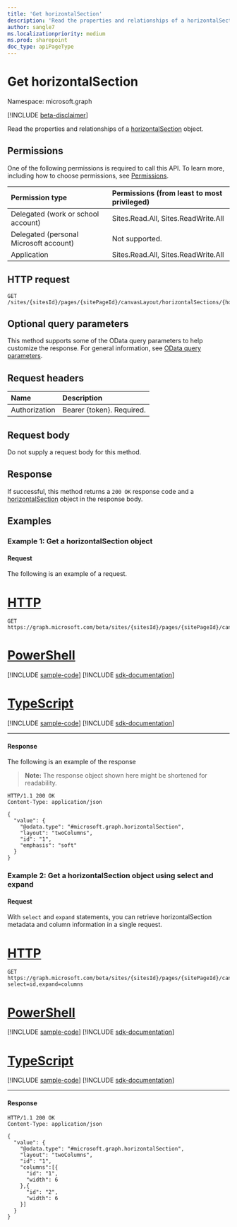 ```yaml
---
title: 'Get horizontalSection'
description: 'Read the properties and relationships of a horizontalSection object.'
author: sangle7
ms.localizationpriority: medium
ms.prod: sharepoint
doc_type: apiPageType
---
```


# Get horizontalSection

Namespace: microsoft.graph

[!INCLUDE [beta-disclaimer](../../includes/beta-disclaimer.md)]

Read the properties and relationships of a [horizontalSection](../resources/horizontalsection.md) object.

## Permissions

One of the following permissions is required to call this API. To learn more, including how to choose permissions, see [Permissions](/graph/permissions-reference).

| Permission type                        | Permissions (from least to most privileged) |
| :------------------------------------- | :------------------------------------------ |
| Delegated (work or school account)     | Sites.Read.All, Sites.ReadWrite.All         |
| Delegated (personal Microsoft account) | Not supported.                              |
| Application                            | Sites.Read.All, Sites.ReadWrite.All         |

## HTTP request

<!-- {
  "blockType": "ignored"
}
-->

```http
GET /sites/{sitesId}/pages/{sitePageId}/canvasLayout/horizontalSections/{horizontalSectionId}
```

## Optional query parameters

This method supports some of the OData query parameters to help customize the response. For general information, see [OData query parameters](/graph/query-parameters).

## Request headers

| Name          | Description               |
| :------------ | :------------------------ |
| Authorization | Bearer {token}. Required. |

## Request body

Do not supply a request body for this method.

## Response

If successful, this method returns a `200 OK` response code and a [horizontalSection](../resources/horizontalsection.md) object in the response body.

## Examples

### Example 1: Get a horizontalSection object

#### Request

The following is an example of a request.


# [HTTP](#tab/http)
<!-- {
  "blockType": "request",
  "name": "get_horizontalsection"
}
-->

```msgraph-interactive
GET https://graph.microsoft.com/beta/sites/{sitesId}/pages/{sitePageId}/canvasLayout/horizontalSections/{horizontalSectionId}
```

# [PowerShell](#tab/powershell)
[!INCLUDE [sample-code](../includes/snippets/powershell/get-horizontalsection-powershell-snippets.md)]
[!INCLUDE [sdk-documentation](../includes/snippets/snippets-sdk-documentation-link.md)]

# [TypeScript](#tab/typescript)
[!INCLUDE [sample-code](../includes/snippets/typescript/get-horizontalsection-typescript-snippets.md)]
[!INCLUDE [sdk-documentation](../includes/snippets/snippets-sdk-documentation-link.md)]

---

#### Response

The following is an example of the response

> **Note:** The response object shown here might be shortened for readability.

<!-- {
  "blockType": "response",
  "truncated": true,
  "@odata.type": "microsoft.graph.horizontalSection"
}
-->

```http
HTTP/1.1 200 OK
Content-Type: application/json

{
  "value": {
    "@odata.type": "#microsoft.graph.horizontalSection",
    "layout": "twoColumns",
    "id": "1",
    "emphasis": "soft"
  }
}
```

### Example 2: Get a horizontalSection object using select and expand
#### Request

With `select` and `expand` statements, you can retrieve horizontalSection metadata and column information in a single request.


# [HTTP](#tab/http)
<!-- {
  "blockType": "request",
  "name": "get_horizontalsection"
}
-->

```msgraph-interactive
GET https://graph.microsoft.com/beta/sites/{sitesId}/pages/{sitePageId}/canvasLayout/horizontalSections/{horizontalSectionId}?select=id,expand=columns
```

# [PowerShell](#tab/powershell)
[!INCLUDE [sample-code](../includes/snippets/powershell/get-horizontalsection-powershell-snippets.md)]
[!INCLUDE [sdk-documentation](../includes/snippets/snippets-sdk-documentation-link.md)]

# [TypeScript](#tab/typescript)
[!INCLUDE [sample-code](../includes/snippets/typescript/get-horizontalsection-typescript-snippets.md)]
[!INCLUDE [sdk-documentation](../includes/snippets/snippets-sdk-documentation-link.md)]

---

#### Response

<!-- {
  "blockType": "response",
  "truncated": true,
  "@odata.type": "microsoft.graph.horizontalSection"
}
-->

```http
HTTP/1.1 200 OK
Content-Type: application/json

{
  "value": {
    "@odata.type": "#microsoft.graph.horizontalSection",
    "layout": "twoColumns",
    "id": "1",
    "columns":[{
      "id": "1",
      "width": 6
    },{
      "id": "2",
      "width": 6
    }]
  }
}
```
